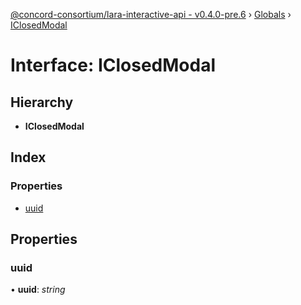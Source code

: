 [@concord-consortium/lara-interactive-api - v0.4.0-pre.6](../README.md) › [Globals](../globals.md) › [IClosedModal](iclosedmodal.md)

# Interface: IClosedModal

## Hierarchy

* **IClosedModal**

## Index

### Properties

* [uuid](iclosedmodal.md#uuid)

## Properties

###  uuid

• **uuid**: *string*
